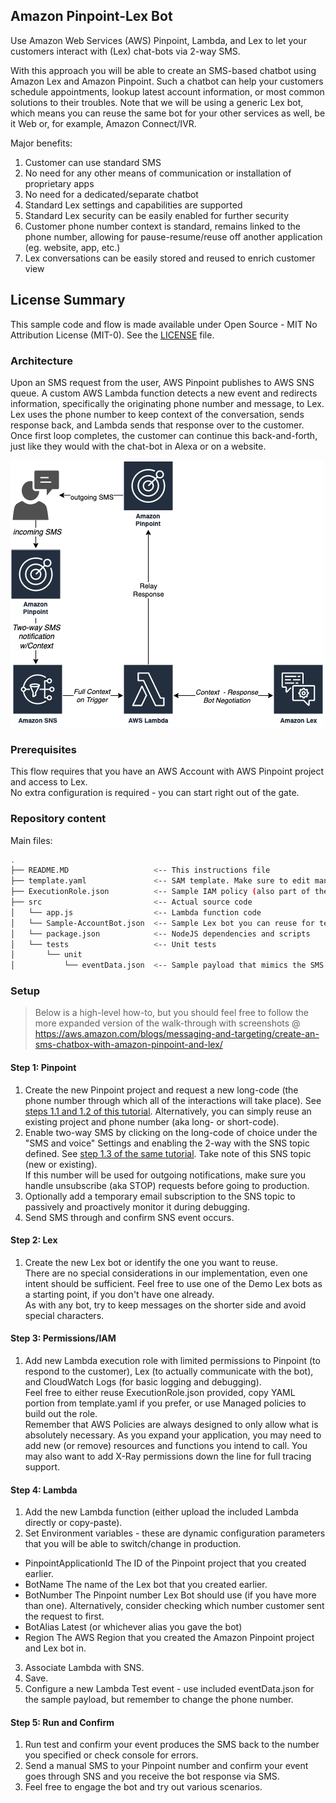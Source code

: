 ## Amazon Pinpoint-Lex Bot
Use Amazon Web Services (AWS) Pinpoint, Lambda, and Lex to let your customers interact with (Lex) chat-bots via 2-way SMS.

With this approach you will be able to create an SMS-based chatbot using Amazon Lex and Amazon Pinpoint. Such a chatbot can help your customers schedule appointments, lookup latest account information, or most common solutions to their troubles. Note that we will be using a generic Lex bot, which means you can reuse the same bot for your other services as well, be it Web or, for example, Amazon Connect/IVR.

Major benefits:
1. Customer can use standard SMS
2. No need for any other means of communication or installation of proprietary apps 
3. No need for a dedicated/separate chatbot
4. Standard Lex settings and capabilities are supported
5. Standard Lex security can be easily enabled for further security
6. Customer phone number context is standard, remains linked to the phone number, allowing for pause-resume/reuse off another application (eg. website, app, etc.)
7. Lex conversations can be easily stored and reused to enrich customer view

## License Summary
This sample code and flow is made available under Open Source - MIT No Attribution License (MIT-0). See the [LICENSE](/LICENSE) file.

### Architecture
Upon an SMS request from the user, AWS Pinpoint publishes to AWS SNS queue. A custom AWS Lambda function detects a new event and redirects information, specifically the originating phone number and message, to Lex. Lex uses the phone number to keep context of the conversation, sends response back, and Lambda sends that response over to the customer. Once first loop completes, the customer can continue this back-and-forth, just like they would with the chat-bot in Alexa or on a website.

![Architecture Diagram](misc/architecture.png?raw=true)

### Prerequisites
This flow requires that you have an AWS Account with AWS Pinpoint project and access to Lex.   
No extra configuration is required - you can start right out of the gate.

### Repository content
Main files:
```bash
.
├── README.MD                   <-- This instructions file
├── template.yaml               <-- SAM template. Make sure to edit manually first!
├── ExecutionRole.json          <-- Sample IAM policy (also part of the SAM template). Make sure to edit manually first!
├── src                         <-- Actual source code
│   └── app.js                  <-- Lambda function code
│   └── Sample-AccountBot.json  <-- Sample Lex bot you can reuse for testing your flow for the fist time.
│   └── package.json            <-- NodeJS dependencies and scripts
│   └── tests                   <-- Unit tests
│       └── unit
│           └── eventData.json  <-- Sample payload that mimics the SMS received from customer (from Pinpoint via SNS). Make sure to edit manually first!
```

### Setup
> Below is a high-level how-to, but you should feel free to follow the more expanded version of the walk-through with screenshots @ https://aws.amazon.com/blogs/messaging-and-targeting/create-an-sms-chatbox-with-amazon-pinpoint-and-lex/ 
#### Step 1: Pinpoint
1. Create the new Pinpoint project and request a new long-code (the phone number through which all of the interactions will take place). See [steps 1.1 and 1.2 of this tutorial](https://docs.aws.amazon.com/pinpoint/latest/developerguide/tutorials-two-way-sms-part-1.html). Alternatively, you can simply reuse an existing project and phone number (aka long- or short-code).  
2. Enable two-way SMS by clicking on the long-code of choice under the "SMS and voice" Settings and enabling the 2-way with the SNS topic defined. See [step 1.3 of the same tutorial](https://docs.aws.amazon.com/pinpoint/latest/developerguide/tutorials-two-way-sms-part-1.html). Take note of this SNS topic (new or existing).    
If this number will be used for outgoing notifications, make sure you handle unsubscribe (aka STOP) requests before going to production.  
3. Optionally add a temporary email subscription to the SNS topic to passively and proactively monitor it during debugging.  
4. Send SMS through and confirm SNS event occurs.
#### Step 2: Lex
1. Create the new Lex bot or identify the one you want to reuse.  
There are no special considerations in our implementation, even one intent should be sufficient. Feel free to use one of the Demo Lex bots as a starting point, if you don't have one already.  
As with any bot, try to keep messages on the shorter side and avoid special characters.
#### Step 3: Permissions/IAM
1. Add new Lambda execution role with limited permissions to Pinpoint (to respond to the customer), Lex (to actually communicate with the bot), and CloudWatch Logs (for basic logging and debugging).   
Feel free to either reuse ExecutionRole.json provided, copy YAML portion from template.yaml if you prefer, or use Managed policies to build out the role.  
Remember that AWS Policies are always designed to only allow what is absolutely necessary. As you expand your application, you may need to add new (or remove) resources and functions you intend to call. You may also want to add X-Ray permissions down the line for full tracing support.
#### Step 4: Lambda
1. Add the new Lambda function (either upload the included Lambda directly or copy-paste).  
2. Set Environment variables - these are dynamic configuration parameters that you will be able to switch/change in production.  
* PinpointApplicationId 	The ID of the Pinpoint project that you created earlier.  
* BotName 	The name of the Lex bot that you created earlier.  
* BotNumber The Pinpoint number Lex Bot should use (if you have more than one). Alternatively, consider checking which number customer sent the request to first.
* BotAlias 	Latest (or whichever alias you gave the bot)
* Region 	The AWS Region that you created the Amazon Pinpoint project and Lex bot in.  
3. Associate Lambda with SNS.   
4. Save.  
5. Configure a new Lambda Test event - use included eventData.json for the sample payload, but remember to change the phone number.
#### Step 5: Run and Confirm
1. Run test and confirm your event produces the SMS back to the number you specified or check console for errors.  
2. Send a manual SMS to your Pinpoint number and confirm your event goes through SNS and you receive the bot response via SMS. 
3. Feel free to engage the bot and try out various scenarios.